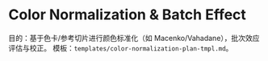 # Color Normalization & Batch Effect

目的：基于色卡/参考切片进行颜色标准化（如 Macenko/Vahadane），批次效应评估与校正。
模板：`templates/color-normalization-plan-tmpl.md`。
